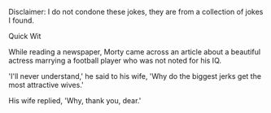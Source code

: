 Disclaimer: I do not condone these jokes, they are from a collection of jokes I found.

Quick Wit

While reading a newspaper, Morty came across an article about a beautiful actress marrying a football player who was not noted for his IQ.

'I'll never understand,' he said to his wife, 'Why do the biggest jerks get the most attractive wives.'

His wife replied, 'Why, thank you, dear.'

